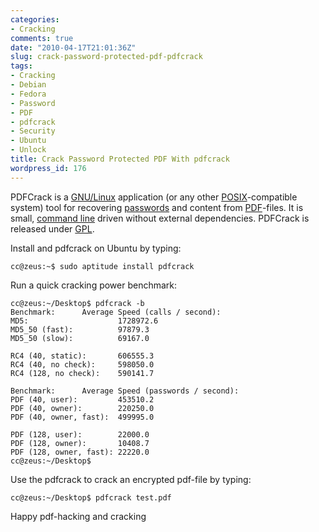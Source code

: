```yaml
---
categories:
- Cracking
comments: true
date: "2010-04-17T21:01:36Z"
slug: crack-password-protected-pdf-pdfcrack
tags:
- Cracking
- Debian
- Fedora
- Password
- PDF
- pdfcrack
- Security
- Ubuntu
- Unlock
title: Crack Password Protected PDF With pdfcrack
wordpress_id: 176
---
```



PDFCrack is a [GNU/Linux](http://en.wikipedia.org/wiki/Linux) application (or any other [POSIX](http://en.wikipedia.org/wiki/POSIX)-compatible system) tool for recovering [passwords](http://en.wikipedia.org/wiki/Password) and content from [PDF](http://en.wikipedia.org/wiki/Portable_Document_Format)-files. It is small, [command line](http://en.wikipedia.org/wiki/Command-line_interface) driven without external dependencies. PDFCrack is released under [GPL](http://www.gnu.org/copyleft/gpl.html).

Install and pdfcrack on Ubuntu by typing:

    
    cc@zeus:~$ sudo aptitude install pdfcrack
    


Run a quick cracking power benchmark:

    
    cc@zeus:~/Desktop$ pdfcrack -b
    Benchmark:      Average Speed (calls / second):
    MD5:                    1728972.6
    MD5_50 (fast):          97879.3
    MD5_50 (slow):          69167.0
    
    RC4 (40, static):       606555.3
    RC4 (40, no check):     598050.0
    RC4 (128, no check):    590141.7
    
    Benchmark:      Average Speed (passwords / second):
    PDF (40, user):         453510.2
    PDF (40, owner):        220250.0
    PDF (40, owner, fast):  499995.0
    
    PDF (128, user):        22000.0
    PDF (128, owner):       10408.7
    PDF (128, owner, fast): 22220.0
    cc@zeus:~/Desktop$
    


Use the pdfcrack to crack an encrypted pdf-file by typing:

    
    cc@zeus:~/Desktop$ pdfcrack test.pdf
    


Happy pdf-hacking and cracking

